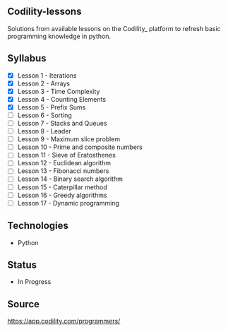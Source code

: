 ## Codility-lessons

Solutions from available lessons on the Codility_ platform to refresh basic programming knowledge in python.

## Syllabus

- [x] Lesson 1 - Iterations
- [x] Lesson 2 - Arrays
- [x] Lesson 3 - Time Complexity
- [X] Lesson 4 - Counting Elements
- [X] Lesson 5 - Prefix Sums
- [ ] Lesson 6 - Sorting
- [ ] Lesson 7 - Stacks and Queues
- [ ] Lesson 8 - Leader
- [ ] Lesson 9 - Maximum slice problem
- [ ] Lesson 10 - Prime and composite numbers
- [ ] Lesson 11 - Sieve of Eratosthenes
- [ ] Lesson 12 - Euclidean algorithm
- [ ] Lesson 13 - Fibonacci numbers
- [ ] Lesson 14 - Binary search algorithm
- [ ] Lesson 15 - Caterpillar method
- [ ] Lesson 16 - Greedy algorithms
- [ ] Lesson 17 - Dynamic programming

## Technologies

* Python

## Status

* In Progress

## Source

https://app.codility.com/programmers/
